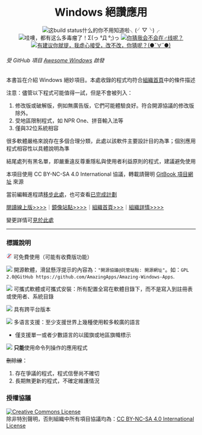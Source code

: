 <h1 align="center">Windows 絕讚應用</h1>

<p align="center">
<img src="https://img.shields.io/badge/build-passing-green.svg" title="这build status什么的你不用知道啦╮(╯▽╰)╭" />
<img src="https://img.shields.io/badge/%E5%BA%94%E7%94%A8%E6%80%BB%E6%95%B0-317-blue.svg" title="哇噢，都有这么多毒瘤了！Σ(っ °Д °;)っ" /> 
<a href="https://t.me/joinchat/AAAAAESLWZxuUSkUqqk1rA" target="_blank">
<img src="https://img.shields.io/badge/%E2%98%8E%EF%B8%8F%E8%81%94%E7%B3%BB-telegram-ff69b4.svg" title="你猜我会不会在♂线呢？"/>
</a>
<a href="https://github.com/AmazingApps/Amazing-Windows-Apps/issues" target="_blank">
<img src="https://img.shields.io/github/issues/AmazingApps/Amazing-Windows-Apps.svg" title="有建议你就提，我虚心接受，改不改，你猜呢？(●ˇ∀ˇ●)"/>
</a>
</p>

###### 受 GitHub 項目 [Awesome Windows](https://github.com/Awesome-Windows/Awesome) 啟發

本書旨在介紹 Windows 絕妙項目。本處收錄的程式均符合[組織首頁](http://amazingapps.org/#two)中的條件描述

注意：儘管以下程式可能值得一試，但是不會被列入：

1. 修改版或破解版，例如無廣告版，它們可能體驗良好。符合開源協議的修改版除外。
2. 受地區限制程式，如 NPR One、拼音輸入法等
3. 僅與32位系統相容

很多軟體嚴格來說存在多個合理分類，此處以該軟件主要設計目的為準；個別應用程式相容性以具體說明為準

結尾處列有黑名單，即嚴重違反尊重隱私與使用者利益原則的程式，建議避免使用

本項目使用 CC BY-NC-SA 4.0 International 協議，轉載請聲明 [GitBook 項目網址](https://www.gitbook.com/book/amazing-apps/windows-apps-that-amaze-us/details) 來源

當前編輯進程請[移步此處](https://github.com/AmazingApps/Amazing-Windows-Apps/issues?utf8=✓&q=label%3Aaccepted)，也可查看[已完成計劃](https://github.com/AmazingApps/Amazing-Windows-Apps/issues?utf8=✓&q=label%3Adone)

[閱讀線上版&gt;&gt;&gt;&gt;](https://amazing-apps.gitbooks.io/windows-apps-that-amaze-us)｜[鏡像站點>>>>](https://windowsapp.org/)｜[組織首頁>>>](http://amazingapps.org/)｜[組織詳情>>>>](https://www.gitbook.com/read/book/amazing-apps/organization-wiki)

變更詳情可[見於此處](https://github.com/AmazingApps/Amazing-Windows-Apps/commits/master)

---

### 標識說明

![](../assets/free.png) 可免費使用（可能有收費版功能）

![](../assets/open-source-icon.png) 開源軟體，滑鼠懸浮提示的內容為：`"開源協議@託管站點: 開源網址"`。如：`GPL 2.0@GitHub https://github.com/AmazingApps/Amazing-Windows-Apps`.

![](../assets/usb.png) 可攜式軟體或可攜式安裝：所有配置全寫在軟體目錄下，而不是寫入到註冊表或使用者、系統目錄

![](../assets/multi_platform.png) 具有跨平台版本

![](../assets/earth-globe.png) 多语言支援：至少支援世界上幾種使用較多較廣的語言

* 僅支援單一或者少數語言的以國旗或地區旗幟標示

![](../assets/command-line.png) **只能**使用命令列操作的應用程式

~~刪除線~~：

1. 存在爭議的程式，程式信譽尚不確切
2. 長期無更新的程式，不確定維護情況

### 授權協議

<a rel="license" href="http://creativecommons.org/licenses/by-nc-sa/4.0/"><img alt="Creative Commons License" style="border-width:0" src="https://i.creativecommons.org/l/by-nc-sa/4.0/88x31.png" /></a><br /> 除非特別聲明，否則組織中所有項目協議均為：<a rel="license" href="http://creativecommons.org/licenses/by-nc-sa/4.0/">CC BY-NC-SA 4.0 International License</a>
